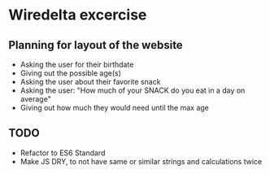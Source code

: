 # Wiredelta excercise

## Planning for layout of the website
- Asking the user for their birthdate
- Giving out the possible age(s)
- Asking the user about their favorite snack
- Asking the user: "How much of your SNACK do you eat in a day on average"
- Giving out how much they would need until the max age

## TODO

- Refactor to ES6 Standard
- Make JS DRY, to not have same or similar strings and calculations twice

